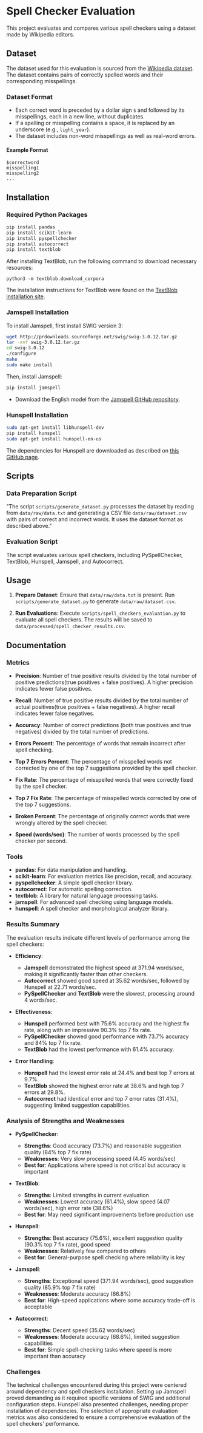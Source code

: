 # Spell Checker Evaluation

This project evaluates and compares various spell checkers using a dataset made by Wikipedia editors.

## Dataset

The dataset used for this evaluation is sourced from the [Wikipedia dataset](https://www.dcs.bbk.ac.uk/~ROGER/corpora.html). The dataset contains pairs of correctly spelled words and their corresponding misspellings.

### Dataset Format

- Each correct word is preceded by a dollar sign `$` and followed by its misspellings, each in a new line, without duplicates.
- If a spelling or misspelling contains a space, it is replaced by an underscore (e.g., `light_year`).
- The dataset includes non-word misspellings as well as real-word errors.

#### Example Format

```
$correctword
misspelling1
misspelling2
...
```

## Installation

### Required Python Packages

```bash
pip install pandas
pip install scikit-learn
pip install pyspellchecker
pip install autocorrect
pip install textblob
```
After installing TextBlob, run the following command to download necessary resources:
```
python3 -m textblob.download_corpora
```
The installation instructions for TextBlob were found on the [TextBlob installation site](https://textblob.readthedocs.io/en/dev/install.html).

### Jamspell Installation

To install Jamspell, first install SWIG version 3:

```bash
wget http://prdownloads.sourceforge.net/swig/swig-3.0.12.tar.gz
tar -xvf swig-3.0.12.tar.gz
cd swig-3.0.12
./configure
make
sudo make install
```

Then, install Jamspell:

```bash
pip install jamspell
```

- Download the English model from the [Jamspell GitHub repository](https://github.com/bakwc/JamSpell?tab=readme-ov-file#download-models).

### Hunspell Installation

```bash
sudo apt-get install libhunspell-dev
pip install hunspell
sudo apt-get install hunspell-en-us
```
The dependencies for Hunspell are downloaded as described on [this GitHub page](https://github.com/postmodern/hunspell.cr?tab=readme-ov-file#installation).

## Scripts

### Data Preparation Script

"The script `scripts/generate_dataset.py` processes the dataset by reading from `data/raw/data.txt` and generating a CSV file `data/raw/dataset.csv` with pairs of correct and incorrect words. It uses the dataset format as described above."

### Evaluation Script

The script evaluates various spell checkers, including PySpellChecker, TextBlob, Hunspell, Jamspell, and Autocorrect. 

## Usage

1. **Prepare Dataset**: Ensure that `data/raw/data.txt` is present. Run `scripts/generate_dataset.py` to generate `data/raw/dataset.csv`.

2. **Run Evaluations**: Execute `scripts/spell_checkers_evaluation.py` to evaluate all spell checkers. The results will be saved to `data/processed/spell_checker_results.csv`.

## Documentation

### Metrics

- **Precision**: Number of true positive results divided by the total number of positive predictions(true positives + false positives). A higher precision indicates fewer false positives.

- **Recall**: Number of true positive results divided by the total number of actual positives(true positives + false negatives). A higher recall indicates fewer false negatives.

- **Accuracy**: Number of correct predictions (both true positives and true negatives) divided by the total number of predictions.

- **Errors Percent**: The percentage of words that remain incorrect after spell checking.

- **Top 7 Errors Percent**: The percentage of misspelled words not corrected by one of the top 7 suggestions provided by the spell checker.

- **Fix Rate**: The percentage of misspelled words that were correctly fixed by the spell checker.

- **Top 7 Fix Rate**: The percentage of misspelled words corrected by one of the top 7 suggestions.

- **Broken Percent**: The percentage of originally correct words that were wrongly altered by the spell checker.

- **Speed (words/sec)**: The number of words processed by the spell checker per second.

### Tools


- **pandas**: For data manipulation and handling.
- **scikit-learn**: For evaluation metrics like precision, recall, and accuracy.
- **pyspellchecker**: A simple spell checker library.
- **autocorrect**: For automatic spelling correction.
- **textblob**: A library for natural language processing tasks.
- **jamspell**: For advanced spell checking using language models.
- **hunspell**: A spell checker and morphological analyzer library.

### Results Summary

The evaluation results indicate different levels of performance among the spell checkers:

- **Efficiency**: 
  - **Jamspell** demonstrated the highest speed at 371.94 words/sec, making it significantly faster than other checkers.
  - **Autocorrect** showed good speed at 35.62 words/sec, followed by Hunspell at 22.71 words/sec.
  - **PySpellChecker** and **TextBlob** were the slowest, processing around 4 words/sec.

- **Effectiveness**:
  - **Hunspell** performed best with 75.6% accuracy and the highest fix rate, along with an impressive 90.3% top 7 fix rate.
  - **PySpellChecker** showed good performance with 73.7% accuracy and 84% top 7 fix rate.
  - **TextBlob** had the lowest performance with 61.4% accuracy.

- **Error Handling**:
  - **Hunspell** had the lowest error rate at 24.4% and best top 7 errors at 9.7%.
  - **TextBlob** showed the highest error rate at 38.6% and high top 7 errors at 29.8%.
  - **Autocorrect** had identical error and top 7 error rates (31.4%), suggesting limited suggestion capabilities.

### Analysis of Strengths and Weaknesses

- **PySpellChecker**:
  - **Strengths**: Good accuracy (73.7%) and reasonable suggestion quality (84% top 7 fix rate)
  - **Weaknesses**: Very slow processing speed (4.45 words/sec)
  - **Best for**: Applications where speed is not critical but accuracy is important

- **TextBlob**:
  - **Strengths**: Limited strengths in current evaluation
  - **Weaknesses**: Lowest accuracy (61.4%), slow speed (4.07 words/sec), high error rate (38.6%)
  - **Best for**: May need significant improvements before production use

- **Hunspell**:
  - **Strengths**: Best accuracy (75.6%), excellent suggestion quality (90.3% top 7 fix rate), good speed
  - **Weaknesses**: Relatively few compared to others
  - **Best for**: General-purpose spell checking where reliability is key

- **Jamspell**:
  - **Strengths**: Exceptional speed (371.94 words/sec), good suggestion quality (85.9% top 7 fix rate)
  - **Weaknesses**: Moderate accuracy (66.8%)
  - **Best for**: High-speed applications where some accuracy trade-off is acceptable

- **Autocorrect**:
  - **Strengths**: Decent speed (35.62 words/sec)
  - **Weaknesses**: Moderate accuracy (68.6%), limited suggestion capabilities
  - **Best for**: Simple spell-checking tasks where speed is more important than accuracy

### Challenges

The technical challenges encountered during this project were centered around dependency and spell checkers installation. Setting up Jamspell proved demanding as it required specific versions of SWIG and additional configuration steps. Hunspell also presented challenges, needing proper installation of dependencies. The selection of appropriate evaluation metrics was also considered to ensure a comprehensive evaluation of the spell checkers' performance.